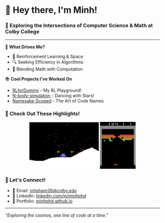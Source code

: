 # 👋 Hey there, I'm Minh!

### 🚀 **Exploring the Intersections of Computer Science & Math at Colby College**

---

🌟 **What Drives Me?**
- 🤖 Reinforcement Learning & Space
- 🔍 Seeking Efficiency in Algorithms
- 🌌 Blending Math with Computation


📚 **Cool Projects I've Worked On**
- [RLforDummy](https://github.com/minhphd/RLforDummy) - My RL Playground!
- [N-body-simulation](https://github.com/minhphd/N-body-simulation) - Dancing with Stars!
- [Namesake-Scoped](https://github.com/minhphd/Namesake-Scoped) - The Art of Code Names


### 🎥 Check Out These Highlights!
<div align="center">
  <img src="https://github.com/minhphd/RLforDummy/blob/main/ppo.gif" alt="PPO LunarLander" width="45%"/>
  <img src="https://github.com/minhphd/RLforDummy/blob/main/breakout.gif" alt="Breakout" width="23%"/>
</div>

### 📣 Let's Connect!
- 📧 Email: [mhpham26@colby.edu](mailto:mhpham26@colby.edu)
- 🔗 LinkedIn: [linkedin.com/in/minhphd](https://www.linkedin.com/in/minhphd)
- 💼 Portfolio: [minhphd.github.io](https://minhphd.github.io)

---



*“Exploring the cosmos, one line of code at a time.”*

